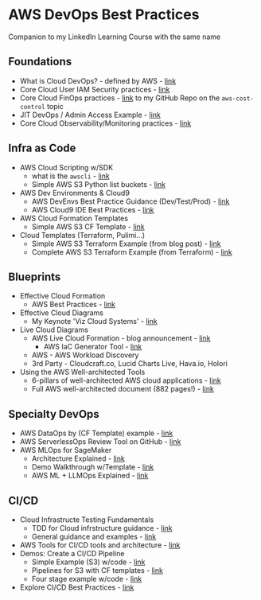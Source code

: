 # AWS DevOps Best Practices

Companion to my LinkedIn Learning Course with the same name

## Foundations

- What is Cloud DevOps? - defined by AWS - [link](https://aws.amazon.com/devops/what-is-devops/)
- Core Cloud User IAM Security practices - [link](https://aws.amazon.com/iam/resources/best-practices/)
- Core Cloud FinOps practices - [link](https://github.com/lynnlangit/aws-cost-control) to my GitHub Repo on the `aws-cost-control` topic
- JIT DevOps / Admin Access Example - [link](https://aws.amazon.com/blogs/apn/just-in-time-least-privileged-access-to-aws-administrative-roles-with-okta-and-aws-identity-center)
- Core Cloud Observability/Monitoring practices - [link](https://aws.amazon.com/cloudops/monitoring-and-observability)

## Infra as Code
- AWS Cloud Scripting w/SDK
  - what is the `awscli` - [link](https://aws.amazon.com/cli/)
  - Simple AWS S3 Python list buckets - [link](https://github.com/awsdocs/aws-doc-sdk-examples/blob/main/python/example_code/s3/s3_basics/hello.py)
- AWS Dev Environments & Cloud9
  - AWS DevEnvs Best Practice Guidance (Dev/Test/Prod) - [link](https://docs.aws.amazon.com/cdk/v2/guide/best-practices.html)
  - AWS Cloud9 IDE Best Practices - [link](https://docs.aws.amazon.com/cloud9/latest/user-guide/ide.html)
- AWS Cloud Formation Templates
  - Simple AWS S3 CF Template - [link](https://docs.aws.amazon.com/AWSCloudFormation/latest/UserGuide/quickref-s3.html)
- Cloud Templates (Terraform, Pulimi...)
  - Simple AWS S3 Terraform Example (from blog post) - [link](https://blog.purestorage.com/purely-informational/how-to-create-an-s3-bucket-with-terraform/)
  - Complete AWS S3 Terraform Example (from Terraform) - [link](https://github.com/terraform-aws-modules/terraform-aws-s3-bucket/tree/v4.0.1/examples/complete)

## Blueprints
- Effective Cloud Formation
  - AWS Best Practices - [link](https://docs.aws.amazon.com/AWSCloudFormation/latest/UserGuide/best-practices.html)
- Effective Cloud Diagrams
  - My Keynote 'Viz Cloud Systems' - [link](https://www.youtube.com/watch?v=HHitdmje1ok)
- Live Cloud Diagrams
  - AWS Live Cloud Formation  - blog announcement - [link](https://aws.amazon.com/blogs/devops/import-entire-applications-into-aws-cloudformation/)
    - AWS IaC Generator Tool - [link](https://docs.aws.amazon.com/AWSCloudFormation/latest/UserGuide/generate-IaC.html)
  - AWS - AWS Workload Discovery
  - 3rd Party - Cloudcraft.co, Lucid Charts Live, Hava.io, Holori 
- Using the AWS Well-architected Tools
  - 6-pillars of well-architected AWS cloud applications - [link](https://aws.amazon.com/blogs/apn/the-6-pillars-of-the-aws-well-architected-framework/)
  - Full AWS well-architected document (882 pages!) - [link](https://docs.aws.amazon.com/wellarchitected/latest/framework/welcome.html)

## Specialty DevOps
- AWS DataOps by (CF Template) example - [link](https://aws.amazon.com/blogs/big-data/build-a-dataops-platform-to-break-silos-between-engineers-and-analysts/)
- AWS ServerlessOps Review Tool on GitHub - [link](https://github.com/aws-samples/serverless-ops-review)
- AWS MLOps for SageMaker
  - Architecture Explained - [link](https://aws.amazon.com/sagemaker/mlops)
  - Demo Walkthrough w/Template - [link](https://docs.aws.amazon.com/sagemaker/latest/dg/sagemaker-projects-walkthrough.html)
  - AWS ML + LLMOps Explained - [link](https://aws.amazon.com/blogs/machine-learning/operationalize-llm-evaluation-at-scale-using-amazon-sagemaker-clarify-and-mlops-services/)

## CI/CD
- Cloud Infrastructe Testing Fundamentals
    - TDD for Cloud infrstructure guidance - [link](https://docs.aws.amazon.com/prescriptive-guidance/latest/best-practices-cdk-typescript-iac/development-best-practices.html)
    - General guidance and examples - [link](https://docs.aws.amazon.com/cdk/v2/guide/testing.html)
- AWS Tools for CI/CD tools and architecture - [link](https://docs.aws.amazon.com/whitepapers/latest/cicd_for_5g_networks_on_aws/cicd-on-aws.html)
- Demos: Create a CI/CD Pipeline
    - Simple Example (S3) w/code - [link](https://docs.aws.amazon.com/codepipeline/latest/userguide/tutorials-simple-s3.html)
    - Pipelines for S3 with CF templates - [link](https://docs.aws.amazon.com/codepipeline/latest/userguide/tutorials-cloudformation.html)
    - Four stage example w/code - [link](https://docs.aws.amazon.com/codepipeline/latest/userguide/tutorials-four-stage-pipeline.html)
- Explore CI/CD Best Practices - [link](https://docs.aws.amazon.com/prescriptive-guidance/latest/strategy-cicd-litmus/cicd-best-practices.html)
